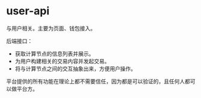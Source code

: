 # user-api

与用户相关。主要为页面、钱包接入。

后端接口：

- 获取计算节点的信息列表并展示。
- 为用户构建相关的交易内容并发起交易。
- 将与计算节点之间的交互抽象出来，方便用户操作。

平台提供的所有功能在理论上都不需要信任，因为都是可以验证的，且任何人都可以做平台方。
